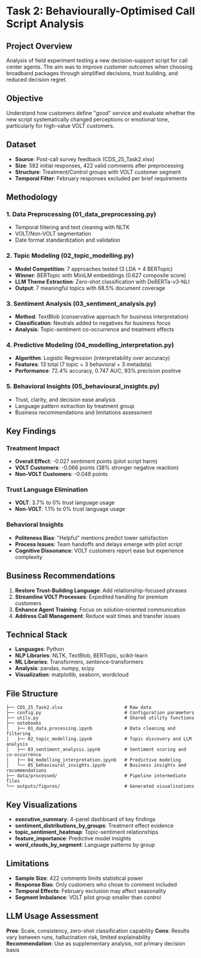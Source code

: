 # Task 2: Behaviourally-Optimised Call Script Analysis

## Project Overview

Analysis of field experiment testing a new decision-support script for call center agents. The aim was to improve customer outcomes when choosing broadband packages through simplified decisions, trust building, and reduced decision regret.

## Objective

Understand how customers define "good" service and evaluate whether the new script systematically changed perceptions or emotional tone, particularly for high-value VOLT customers.

## Dataset

- **Source**: Post-call survey feedback (CDS_25_Task2.xlsx)
- **Size**: 582 initial responses, 422 valid comments after preprocessing
- **Structure**: Treatment/Control groups with VOLT customer segment
- **Temporal Filter**: February responses excluded per brief requirements

## Methodology

### 1. Data Preprocessing (01_data_preprocessing.py)
- Temporal filtering and text cleaning with NLTK
- VOLT/Non-VOLT segmentation  
- Date format standardization and validation

### 2. Topic Modeling (02_topic_modelling.py)
- **Model Competition**: 7 approaches tested (3 LDA + 4 BERTopic)
- **Winner**: BERTopic with MiniLM embeddings (0.627 composite score)
- **LLM Theme Extraction**: Zero-shot classification with DeBERTa-v3-NLI
- **Output**: 7 meaningful topics with 68.5% document coverage

### 3. Sentiment Analysis (03_sentiment_analysis.py)
- **Method**: TextBlob (conservative approach for business interpretation)
- **Classification**: Neutrals added to negatives for business focus
- **Analysis**: Topic-sentiment co-occurrence and treatment effects

### 4. Predictive Modeling (04_modelling_interpretation.py)
- **Algorithm**: Logistic Regression (interpretability over accuracy)
- **Features**: 13 total (7 topic + 3 behavioral + 3 metadata)
- **Performance**: 72.4% accuracy, 0.747 AUC, 93% precision positive

### 5. Behavioral Insights (05_behavioural_insights.py)
- Trust, clarity, and decision ease analysis
- Language pattern extraction by treatment group
- Business recommendations and limitations assessment

## Key Findings

### Treatment Impact
- **Overall Effect**: -0.027 sentiment points (pilot script harm)
- **VOLT Customers**: -0.066 points (38% stronger negative reaction)
- **Non-VOLT Customers**: -0.048 points

### Trust Language Elimination
- **VOLT**: 3.7% to 0% trust language usage
- **Non-VOLT**: 1.1% to 0% trust language usage

### Behavioral Insights
- **Politeness Bias**: "Helpful" mentions predict lower satisfaction
- **Process Issues**: Team handoffs and delays emerge with pilot script
- **Cognitive Dissonance**: VOLT customers report ease but experience complexity

## Business Recommendations

1. **Restore Trust-Building Language**: Add relationship-focused phrases
2. **Streamline VOLT Processes**: Expedited handling for premium customers  
3. **Enhance Agent Training**: Focus on solution-oriented communication
4. **Address Call Management**: Reduce wait times and transfer issues

## Technical Stack

- **Languages**: Python
- **NLP Libraries**: NLTK, TextBlob, BERTopic, scikit-learn
- **ML Libraries**: Transformers, sentence-transformers  
- **Analysis**: pandas, numpy, scipy
- **Visualization**: matplotlib, seaborn, wordcloud

## File Structure

```
├── CDS_25_Task2.xlsx                       # Raw data
├── config.py                               # Configuration parameters
├── utils.py                                # Shared utility functions
├── notebooks
│   ├── 01_data_processing.ipynb            # Data cleaning and filtering
│   ├── 02_topic_modelling.ipynb            # Topic discovery and LLM analysis
│   ├── 03_sentiment_analysis.ipynb         # Sentiment scoring and co-occurrence
│   ├── 04_modelling_interpretation.ipynb   # Predictive modeling
│   └── 05_behavioural_insights.ipynb       # Business insights and recommendations        
├── data/processed/                         # Pipeline intermediate files
└── outputs/figures/                        # Generated visualisations
```

## Key Visualizations

- **executive_summary**: 4-panel dashboard of key findings
- **sentiment_distributions_by_groups**: Treatment effect evidence
- **topic_sentiment_heatmap**: Topic-sentiment relationships
- **feature_importance**: Predictive model insights
- **word_clouds_by_segment**: Language patterns by group

## Limitations

- **Sample Size**: 422 comments limits statistical power
- **Response Bias**: Only customers who chose to comment included
- **Temporal Effects**: February exclusion may affect seasonality
- **Segment Imbalance**: VOLT pilot group smaller than control

## LLM Usage Assessment

**Pros**: Scale, consistency, zero-shot classification capability
**Cons**: Results vary between runs, hallucination risk, limited explainability
**Recommendation**: Use as supplementary analysis, not primary decision basis